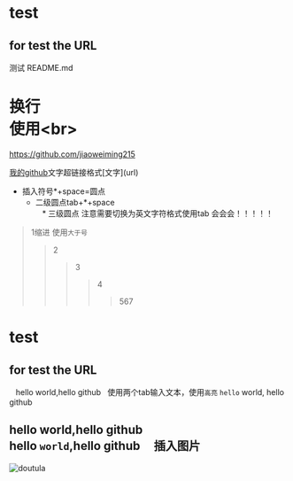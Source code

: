 # test
## for test the URL
测试 README.md<br>
# 换行<br>使用\<br>
https://github.com/jiaoweiming215

[我的github](https://github.com/jiaoweiming215"悬停显示")文字超链接格式[文字](url)

* 插入符号*+space=圆点
  * 二级圆点tab+*+space  
    * 三级圆点 注意需要切换为英文字符格式使用tab
会会会！！！！！
>1缩进 使用`大于号`
>>2
>>>3
>>>>4
>>>>>567


test
===
for test the URL
---
    hello world,hello github   使用两个tab输入文本，使用`高亮`
    `hello` world,
    hello github 
    
hello world,hello github<br>
    hello `world`,hello github
     
插入图片
---

![doutula](http://ww1.sinaimg.cn/large/9150e4e5ly1fmz6mdej1ng206o06oags.gif)   
